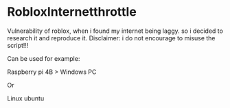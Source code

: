 # RobloxInternetthrottle
Vulnerability of roblox, when i found my internet being laggy. so i decided to research it and reproduce it.    Disclaimer: i do not encourage to misuse the script!!!

   Can be used for example:

   Raspberry pi 4B > Windows PC

   Or

   Linux ubuntu
